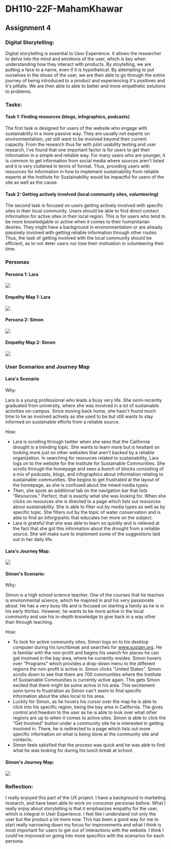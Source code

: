 # DH110-22F-MahamKhawar
## Assignment 4

### Digital Storytelling: 
Digital storytelling is essential to User Experience. It allows the researcher to delve into the mind and emotions of the user, which is key when understanding how they interact with products. By stoytelling, we are putting a face to a name, even if it is hypothetical. By attempting to put ourselves in the shoes of the user, we are then able to go through the entire journey of being introduced to a product and experiencing it's positives and it's pitfalls. We are then able to able to better and more empathetic solutions to problems.

### Tasks: 

#### Task 1: Finding resources (blogs, infographics, podcasts)
The first task is designed for users of the website who engage with sustainability in a more passive way. They are usually not experts on environmentalism, yet still want to be involved beyond their current capacity. From the research thus far with pilot usability testing and user research, I've found that one important factor is for users to get their information in a simple and reliable way. For many users who are younger, it is common to get information from social media where sources aren't listed and it is very cluttered in terms of format. Thus, providing users with resources for information in how to implement sustainability from reliable experts at the Institute for Sustainability would be impactful for users of the site as well as the cause.

#### Task 2: Getting actively involved (local community sites, volunteering)
The second task is focused on users getting actively involved with specific sites in their local community. Users should be able to find direct contact information for active sites in their local region. This is for users who tend to be more knowledgable or active when it comes to their humanitarian desires. They might have a background in environmentalism or are already passively involved with getting reliable information through other routes. Thus, the task of getting involved with the local community should be efficient, as to not deter users nor lose their motivation in volunteering their time.

### Personas

#### Persona 1: Lara
![](../Persona-Lara.png)
#### Empathy Map 1: Lara
![](../Empathy-Map-Lara.png)

#### Persona 2: Simon
![ ](../Persona-Simon.png)
#### Empathy Map 2: Simon 
![ ](../Empathy-Map-Simon.png)

### User Scenarios and Journey Map

#### Lara's Scenario
Why:

Lara is a young professional who leads a busy very life. She semi-recently graduated from university, where she was involved in a lot of sustainable activities on-campus. Since moving back home, she hasn't found much time to be as involved actively as she used to be but still wants to stay informed on sustainable efforts from a reliable source. 

How:

- Lara is scrolling through twitter when she sees that the California drought is a trending topic. She wants to learn more but is hesitant on looking more just on other websites that aren't backed by a reliable organization. In searching for resources related to sustainability, Lara logs on to the website for the Institute for Sustainable Communities. She scrolls through the homepage and sees a bunch of blocks consisting of a mix of podcasts, blogs, and infographics about information relating to sustainable communities. She begins to get frustrated at the layout of the homepage, as she is confused about the mixed media types. 
- Then, she spots an additional tab on the navigation bar that lists "Resources." Perfect, that is exactly what she was looking for. When she clicks on resources she is directed to a page which lists out resources about sustainability. She is able to filter out by media types as well as by specific topic. She filters out by the topic of water conservation and is able to find an inforgrpahic that educates her more on the subject. 
-  Lara is grateful that she was able to learn so quickly and is relieved at the fact that she got this information about the drought from a reliable source. She will make sure to implement some of the suggestions laid out in her daily life. 

#### Lara's Journey Map:
![](../Journey-Map-Lara.png)

#### Simon's Scenario: 

Why: 

Simon is a high school science teacher. One of the courses that he teaches is environmental science, which he majored in and his very passionate about. He has a very busy life and is focused on starting a family as he is in his early thirties. However, he wants to be more active in the local community and use his in-depth knowledge to give back in a way other than through teaching.

How: 

- To look for active community sites, Simon logs on to his desktop computer during his lunchbreak and searches for www.sustain.org. He is familiar with the non-profit and begins his search for places he can get involved in the bay area, where he currently resides. Simon hovers over "Programs" which provides a drop-down menu to the different regions the non-profit is active in. Simon clicks "United States". Simon scrolls down to see that there are 700 communities where the Institute of Sustainable Communities is currently active again. This gets Simon excited that there might be some active in his area. This excitement soon turns to frustration as Simon can't seem to find specific information about the sites local to his area.
- Luckily for Simon, as he hovers his cursor over the map he is able to click into his specific region, being the bay area in California. The gives  control and freedom to the user as he is able to look over what other regions are up to when it comes to active sites. Simon is able to click the "Get Involved" button under a community site he is interested in getting involved in. There, he is redirected to a page which lists out more specific information on what is being done at the community site and contacts. 
- Simon feels satisfied that the process was quick and he was able to find what he was looking for during his lunch break at school.

#### Simon's Journey Map: 
![](../Journey-Map-Simon.png)

### Reflection: 
I really enjoyed this part of the UX project. I have a background in marketing research, and have been able to work on consumer personas before. What I really enjoy about storytelling is that it emphasizes empathy for the user, which is integral in User Experience. I feel like I understand not only the user but the product a lot more now. This has been a good way for me to start really narrowing down my focus for improvements and what I think is most important for users to get out of interactions with the website. I think I could've improved on going into more specifics with the scenarios for each persona. 
